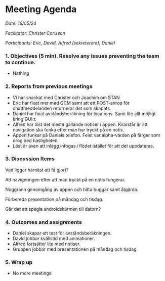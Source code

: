 # Meeting Agenda

*Date: 16/05/24*

*Facilitator: Christer Carlsson*

*Participants: Eric, David, Alfred (sekreterare), Daniel*

### 1. Objectives (5 min). Resolve any issues preventing the team to continue.

  * Nathing

### 2. Reports from previous meetings

 * Vi har snackat med Christer och Joachim om STAN
 * Eric har fixat mer med GCM samt att ett POST-anrop för chattmeddelanden returnerar det som skapats.
 * Daniel har fixat avståndsberäkning för locations. Samt lite allt möjligt kring GUI:t.
 * Alfred har löst det mesta gällande notiser i appen. Kvarstår är att navigation ska funka efter man har tryckt på en notis.
 * Appen funkar på Daniels telefon. Felet var alpha-värden på färger som drog ned hastigheten.
 * Löst är även att inlägg infogas i flödet istället för att det uppdateras.

### 3. Discussion Items

  Vad ligger härnäst att få gjort?
  
  Att navigeringen efter att man tryckt på en notis fungerar.

  Noggrann genomgång av appen och hitta buggar samt åtgärda.

  Förbereda presentation på måndag och tisdag.

  Går det att spegla androidskärmen till datorn?
 

### 4. Outcomes and assignments

 * Daniel skapar ett test för avståndsberäkningen.
 * David jobbar kvällstid med animationer.
 * Alfred fortsätter lite med notiser.
 * Gruppen jobbar med presentationen på måndag och tisdag.


### 5. Wrap up

  * No more meetings.
